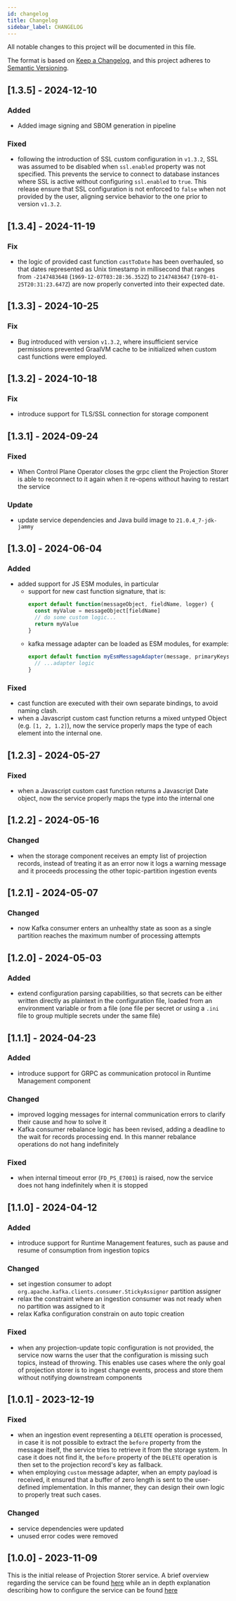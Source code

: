 ```yaml
---
id: changelog
title: Changelog
sidebar_label: CHANGELOG
---
```


<!--
WARNING: this file was automatically generated by Mia-Platform Doc Aggregator.
DO NOT MODIFY IT BY HAND.
Instead, modify the source file and run the aggregator to regenerate this file.
-->

All notable changes to this project will be documented in this file.

The format is based on [Keep a Changelog](https://keepachangelog.com/en/1.0.0/),
and this project adheres to [Semantic Versioning](https://semver.org/spec/v2.0.0.html).

## [1.3.5] - 2024-12-10

### Added

-  Added image signing and SBOM generation in pipeline

### Fixed

- following the introduction of SSL custom configuration in `v1.3.2`, SSL was assumed to be disabled
when `ssl.enabled` property was not specified. This prevents the service to connect to database instances
where SSL is active without configuring `ssl.enabled` to `true`. This release ensure that SSL configuration
is not enforced to `false` when not provided by the user, aligning service behavior to the one prior to version `v1.3.2`. 

## [1.3.4] - 2024-11-19

### Fix

- the logic of provided cast function `castToDate` has been overhauled, so that dates represented as Unix timestamp
in millisecond that ranges from `-2147483648` (`1969-12-07T03:28:36.352Z`) to `2147483647` (`1970-01-25T20:31:23.647Z`)
are now properly converted into their expected date.

## [1.3.3] - 2024-10-25

### Fix

- Bug introduced with version `v1.3.2`, where insufficient service permissions prevented GraalVM cache to be initialized when custom cast functions were employed. 

## [1.3.2] - 2024-10-18

### Fix

- introduce support for TLS/SSL connection for storage component

## [1.3.1] - 2024-09-24

### Fixed

- When Control Plane Operator closes the grpc client the Projection Storer is able to reconnect to it again when it re-opens without having to restart the service

### Update

- update service dependencies and Java build image to `21.0.4_7-jdk-jammy`

## [1.3.0] - 2024-06-04

### Added

- added support for JS ESM modules, in particular 
    - support for new cast function signature, that is:
      ```js
      export default function(messageObject, fieldName, logger) {
        const myValue = messageObject[fieldName]
        // do some custom logic...
        return myValue
      }
      ```
    - kafka message adapter can be loaded as ESM modules, for example:
      ```js
      export default function myEsmMessageAdapter(message, primaryKeys, logger) {
        // ...adapter logic
      }
      ```

### Fixed

- cast function are executed with their own separate bindings, to avoid naming clash.
- when a Javascript custom cast function returns a mixed untyped Object (e.g. `[1, 2, 1.2]`), 
  now the service properly maps the type of each element into the internal one.

## [1.2.3] - 2024-05-27

### Fixed

- when a Javascript custom cast function returns a Javascript Date object, now the service properly maps the type into the internal one

## [1.2.2] - 2024-05-16

### Changed

- when the storage component receives an empty list of projection records, instead of treating it as an error now
it logs a warning message and it proceeds processing the other topic-partition ingestion events

## [1.2.1] - 2024-05-07

### Changed

- now Kafka consumer enters an unhealthy state as soon as a single partition reaches the maximum number of processing attempts

## [1.2.0] - 2024-05-03

### Added

- extend configuration parsing capabilities, so that secrets can be either written directly as plaintext
in the configuration file, loaded from an environment variable or from a file (one file per secret or
using a `.ini` file to group multiple secrets under the same file)

## [1.1.1] - 2024-04-23

### Added

- introduce support for GRPC as communication protocol in Runtime Management component

### Changed

- improved logging messages for internal communication errors to clarify their cause and how to solve it
- Kafka consumer rebalance logic has been revised, adding a deadline to the wait for records processing end. In this manner 
rebalance operations do not hang indefinitely

### Fixed

- when internal timeout error (`FD_PS_E7001`) is raised, now the service does not hang indefinitely when it is stopped

## [1.1.0] - 2024-04-12

### Added

- introduce support for Runtime Management features, such as pause and resume of consumption from ingestion topics

### Changed

- set ingestion consumer to adopt `org.apache.kafka.clients.consumer.StickyAssignor` partition assigner
- relax the constraint where an ingestion consumer was not ready when no partition was assigned to it
- relax Kafka configuration constrain on auto topic creation

### Fixed

- when any projection-update topic configuration is not provided, the service now warns the user that
the configuration is missing such topics, instead of throwing. This enables use cases where the only
goal of projection storer is to ingest change events, process and store them without notifying downstream components

## [1.0.1] - 2023-12-19

### Fixed

- when an ingestion event representing a `DELETE` operation is processed, in case it is not possible to extract the `before`
property from the message itself, the service tries to retrieve it from the storage system. In case it does not find it,
the `before` property of the `DELETE` operation is then set to the projection record's key as fallback.
- when employing `custom` message adapter, when an empty payload is received, it ensured that a buffer of zero length is
sent to the user-defined implementation. In this manner, they can design their own logic to properly treat such cases.

### Changed

- service dependencies were updated
- unused error codes were removed

## [1.0.0] - 2023-11-09

This is the initial release of Projection Storer service. A brief overview regarding the service can be found [here](../../fast_data/projection_storer)
while an in depth explanation describing how to configure the service can be found [here](../../fast_data/configuration/projection_storer_config)
